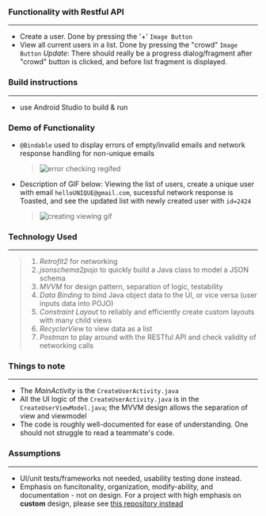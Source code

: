 ### Functionality with Restful API
------
 * Create a user. Done by pressing the '+' `Image Button`
 * View all current users in a list. Done by pressing the "crowd" `Image Button` 
  *Update*: There should really be a progress dialog/fragment after "crowd" button is clicked, 
   and before list fragment is displayed.

### Build instructions
------
* use Android Studio to build & run

### Demo of Functionality
* `@Bindable` used to display errors of empty/invalid emails and
  network response handling for non-unique emails
  > ![error checking regifed](https://user-images.githubusercontent.com/14288932/37560085-31b9efd6-2a08-11e8-9fa9-a53ff215cf24.gif)

* Description of GIF below: 
  Viewing the list of users, create a unique user with email `helloUNIQUE@gmail.com`, sucessful network response is Toasted, 
  and see the updated list with newly created user with `id=2424`
  > ![creating viewing gif](https://user-images.githubusercontent.com/14288932/37560073-d990b97a-2a07-11e8-9dea-bb88a7e47556.gif)
  
### Technology Used
------
> 1. *Retrofit2* for networking
> 2. *jsonschema2pojo* to quickly build a Java class to model a JSON schema
> 3. *MVVM* for design pattern, separation of logic, testability
> 4. *Data Binding* to bind Java object data to the UI, or vice versa (user inputs data into POJO)
> 5. *Constraint Layout* to reliably and efficiently create custom layouts with many child views
> 6. *RecyclerView* to view data as a list
> 7. *Postman* to play around with the RESTful API and check validity of networking calls

### Things to note
------
* The *MainActivity* is the `CreateUserActivity.java`
* All the UI logic of the `CreateUserActivity.java` is in the `CreateUserViewModel.java`;
  the MVVM design allows the separation of view and viewmodel
* The code is roughly well-documented for ease of understanding.
  One should not struggle to read a teammate's code.

### Assumptions
------
* UI/unit tests/frameworks not needed, usability testing done instead.
* Emphasis on funcitonality, organization, modify-ability, and documentation - not on design.
  For a project with high emphasis on __custom__ design, please see [this repository instead](https://github.com/iAutoparkCars/StaffPickVideos/blob/master/README.md)

